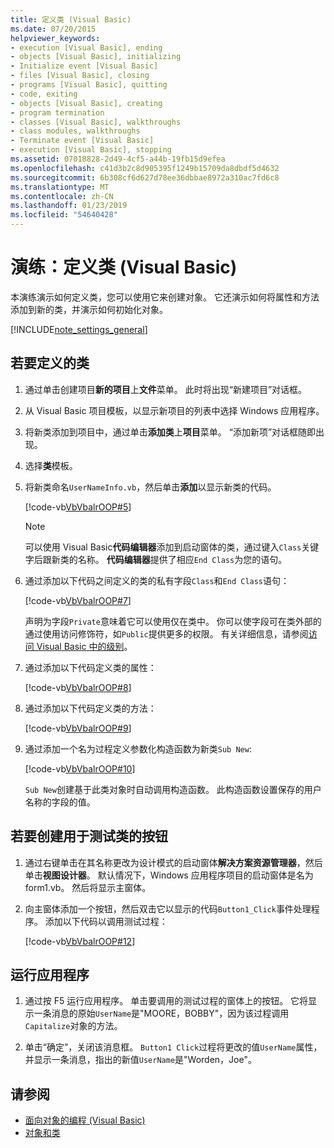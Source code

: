 ```yaml
---
title: 定义类 (Visual Basic)
ms.date: 07/20/2015
helpviewer_keywords:
- execution [Visual Basic], ending
- objects [Visual Basic], initializing
- Initialize event [Visual Basic]
- files [Visual Basic], closing
- programs [Visual Basic], quitting
- code, exiting
- objects [Visual Basic], creating
- program termination
- classes [Visual Basic], walkthroughs
- class modules, walkthroughs
- Terminate event [Visual Basic]
- execution [Visual Basic], stopping
ms.assetid: 07018828-2d49-4cf5-a44b-19fb15d9efea
ms.openlocfilehash: c41d3b2c8d905395f1249b15709da8dbdf5d4632
ms.sourcegitcommit: 6b308cf6d627d78ee36dbbae8972a310ac7fd6c8
ms.translationtype: MT
ms.contentlocale: zh-CN
ms.lasthandoff: 01/23/2019
ms.locfileid: "54640428"
---
```

# <a name="walkthrough-defining-classes-visual-basic"></a>演练：定义类 (Visual Basic)

本演练演示如何定义类，您可以使用它来创建对象。 它还演示如何将属性和方法添加到新的类，并演示如何初始化对象。  
  
[!INCLUDE[note_settings_general](~/includes/note-settings-general-md.md)]  
  
## <a name="to-define-a-class"></a>若要定义的类
  
1.  通过单击创建项目**新的项目**上**文件**菜单。 此时将出现“新建项目”对话框。  
  
2.  从 Visual Basic 项目模板，以显示新项目的列表中选择 Windows 应用程序。  
  
3.  将新类添加到项目中，通过单击**添加类**上**项目**菜单。 “添加新项”对话框随即出现。  
  
4.  选择**类**模板。  
  
5.  将新类命名`UserNameInfo.vb`，然后单击**添加**以显示新类的代码。  
  
     [!code-vb[VbVbalrOOP#5](~/samples/snippets/visualbasic/VS_Snippets_VBCSharp/VbVbalrOOP/VB/OOP.vb#5)]
  
    > [!NOTE]
    >  可以使用 Visual Basic**代码编辑器**添加到启动窗体的类，通过键入`Class`关键字后跟新类的名称。 **代码编辑器**提供了相应`End Class`为您的语句。  
  
6.  通过添加以下代码之间定义的类的私有字段`Class`和`End Class`语句：  
  
     [!code-vb[VbVbalrOOP#7](~/samples/snippets/visualbasic/VS_Snippets_VBCSharp/VbVbalrOOP/VB/OOP.vb#7)]
  
     声明为字段`Private`意味着它可以使用仅在类中。 你可以使字段可在类外部的通过使用访问修饰符，如`Public`提供更多的权限。 有关详细信息，请参阅[访问 Visual Basic 中的级别](../../../../visual-basic/programming-guide/language-features/declared-elements/access-levels.md)。  
  
7.  通过添加以下代码定义类的属性：  
  
     [!code-vb[VbVbalrOOP#8](~/samples/snippets/visualbasic/VS_Snippets_VBCSharp/VbVbalrOOP/VB/OOP.vb#8)]
  
8.  通过添加以下代码定义类的方法：  
  
     [!code-vb[VbVbalrOOP#9](~/samples/snippets/visualbasic/VS_Snippets_VBCSharp/VbVbalrOOP/VB/OOP.vb#9)]
  
9. 通过添加一个名为过程定义参数化构造函数为新类`Sub New`:  
  
     [!code-vb[VbVbalrOOP#10](~/samples/snippets/visualbasic/VS_Snippets_VBCSharp/VbVbalrOOP/VB/OOP.vb#10)]
  
     `Sub New`创建基于此类对象时自动调用构造函数。 此构造函数设置保存的用户名称的字段的值。  
  
## <a name="to-create-a-button-to-test-the-class"></a>若要创建用于测试类的按钮
  
1.  通过右键单击在其名称更改为设计模式的启动窗体**解决方案资源管理器**，然后单击**视图设计器**。 默认情况下，Windows 应用程序项目的启动窗体是名为 form1.vb。 然后将显示主窗体。  
  
2.  向主窗体添加一个按钮，然后双击它以显示的代码`Button1_Click`事件处理程序。 添加以下代码以调用测试过程：  
  
     [!code-vb[VbVbalrOOP#12](~/samples/snippets/visualbasic/VS_Snippets_VBCSharp/VbVbalrOOP/VB/OOP.vb#12)]
  
## <a name="to-run-your-application"></a>运行应用程序
  
1.  通过按 F5 运行应用程序。 单击要调用的测试过程的窗体上的按钮。 它将显示一条消息的原始`UserName`是"MOORE，BOBBY"，因为该过程调用`Capitalize`对象的方法。  
  
2.  单击“确定”，关闭该消息框。 `Button1 Click`过程将更改的值`UserName`属性，并显示一条消息，指出的新值`UserName`是"Worden，Joe"。  
  
## <a name="see-also"></a>请参阅

- [面向对象的编程 (Visual Basic)](../../concepts/object-oriented-programming.md)
- [对象和类](../../../../visual-basic/programming-guide/language-features/objects-and-classes/index.md)
